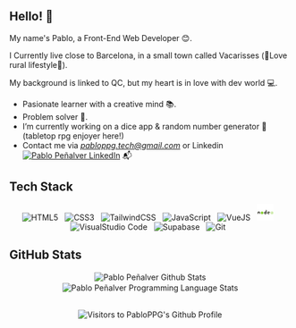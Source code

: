 ## Hello! 👋

My name's Pablo, a Front-End Web Developer 😊.

I Currently live close to Barcelona, in a small town called Vacarisses (🌳Love rural lifestyle🌳).

My background is linked to QC, but my heart is in love with dev world 💻.

- Pasionate learner with a creative mind 📚.
- Problem solver 🧩.
- I’m currently working on a dice app & random number generator 🔭 (tabletop rpg enjoyer here!)
- Contact me via <i>pabloppg.tech@gmail.com</i> or Linkedin &nbsp;<a href="https://www.linkedin.com/in/pablo-pe%C3%B1alver-guzm%C3%A1n-58612a251/" target="blank"><img align="end"
      src="https://raw.githubusercontent.com/rahuldkjain/github-profile-readme-generator/master/src/images/icons/Social/linked-in-alt.svg"
      alt="Pablo Peñalver LinkedIn"
      width="14"/></a> 📬

## Tech Stack

<div align="center">
   <img width="30" alt="HTML5" src="https://user-images.githubusercontent.com/93733677/175814924-338e3829-a7d8-4e3b-a9ff-6edf3d293a4f.png"> &nbsp;
   <img width="30" alt="CSS3" src="https://user-images.githubusercontent.com/93733677/175814939-9e82779a-c8a2-4fe2-999a-22ff7ffb8282.png"> &nbsp;
   <img width="30" alt="TailwindCSS" src="https://cdn.worldvectorlogo.com/logos/tailwindcss.svg"> &nbsp; 
   <img width="30" alt="JavaScript" src="https://user-images.githubusercontent.com/93733677/175814736-fdc4935d-6107-4efc-a6bb-6a98dc685f80.png"> &nbsp;
   <img width="30" alt="VueJS" src="https://user-images.githubusercontent.com/93733677/187198560-09d5ed7d-c82f-4ab4-a735-5d1dae605bc1.png"> &nbsp;
   <img width="30" alt="NodeJS" src="https://github.com/devicons/devicon/blob/master/icons/nodejs/nodejs-original-wordmark.svg"> &nbsp;
   <img width="30" alt="VisualStudio Code" src="https://user-images.githubusercontent.com/93733677/175830790-1e53af26-bff0-42da-8735-20b6030accb7.png"> &nbsp;
   <img width="30" alt="Supabase" src="https://user-images.githubusercontent.com/93733677/187199611-72d12457-21a3-4b54-94a7-52fa253863bb.svg"> &nbsp;
   <img width="30" alt="Git" src="https://user-images.githubusercontent.com/93733677/175831079-ee53a463-836d-48c0-91da-d0fb3eb5a491.png"> &nbsp;
</div>

## GitHub Stats

<div align="center">
 <img align="center" height="150" src="https://github-readme-stats.vercel.app/api?username=PabloPPG&show_icons=true&locale=en&hide=issues" alt="Pablo Peñalver Github Stats" />
 <img align="center" height="150" src="https://github-readme-stats.vercel.app/api/top-langs/?username=PabloPPG&layout=compact" alt="Pablo Peñalver Programming Language Stats" />
</div>

<br>

<p align="center">
  <img src="https://page-views.glitch.me/badge?page_id=PabloPPG.visitor-badge" alt="Visitors to PabloPPG's Github Profile">
</p>


<!--
**PabloPPG/PabloPPG** is a ✨ _special_ ✨ repository because its `README.md` (this file) appears on your GitHub profile.

Here are some ideas to get you started:

- 🔭 I’m currently working on ...
- 🌱 I’m currently learning ...
- 👯 I’m looking to collaborate on ...
- 🤔 I’m looking for help with ...
- 💬 Ask me about ...
- 📫 How to reach me: ...
- 😄 Pronouns: ...
- ⚡ Fun fact: ...
-->
